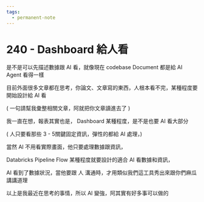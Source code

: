 ```yaml
---
tags:
  - permanent-note
---
```

# 240 - Dashboard 給人看

是不是可以先描述數據跟 AI 看，就像現在 codebase Document 都是給 AI Agent 看得一樣

目前外面很多文章都在思考，你論文、文章寫的東西，人根本看不完，某種程度要開始設計給 AI 看 

( 一句請幫我彙整相關文章，阿就把你文章讀進去了 )

我一直在想，報表其實也是， Dashboard 某種程度，是不是也要 AI 看大部分

( 人只要看那些 3 - 5關鍵固定資訊，彈性的都給 AI 處理，)

當然 AI 不用看實際畫面，他只要處理數據跟資訊，

Databricks Pipeline Flow 某種程度就要設計的適合 AI 看數據和資訊，

AI 看到了數據狀況，當他要跟 人 溝通時，才用類似我們這工具秀出來跟你們麻瓜講講道理

以上是我最近在思考的事情，所以 AI 變強，阿其實有好多事可以做的


